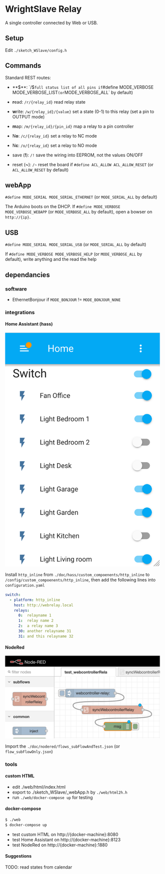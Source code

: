 # WrightSlave Relay

A single controller connected by Web or USB.


## Setup

Edit `./sketch_WSlave/config.h`


## Commands

Standard REST routes:
- **$**: `/$`
  full status list of all pins if `#define MODE_VERBOSE MODE_VERBOSE_LIST` (or `MODE_VERBOSE_ALL` by default)

- **r**ead: `/r/{relay_id}`
  read relay state

- **w**rite: `/w/{relay_id}/{value}`
  set a state (0-1) to this relay
  (set a pin to OUTPUT mode)

- **m**ap: `/m/{relay_id}/{pin_id}`
  map a relay to a pin controller

- N**o**: `/c/{relay_id}`
  set a relay to NC mode

- N**c**: `/o/{relay_id}`
  set a relay to NO mode

- save (**!**): `/!`
  save the wiring into EEPROM, not the values ON/OFF

- reset (**~**): `/~`
  reset the board  if `#define ACL_ALLOW ACL_ALLOW_RESET` (or `ACL_ALLOW_RESET` by default)


## webApp

`#define MODE_SERIAL MODE_SERIAL_ETHERNET` (or `MODE_SERIAL_ALL` by default)

The Arduino boots on the DHCP.
If `#define MODE_VERBOSE MODE_VERBOSE_WEBAPP` (or `MODE_VERBOSE_ALL` by default),
open a bowser on `http://{ip}`.


## USB

`#define MODE_SERIAL MODE_SERIAL_USB` (or `MODE_SERIAL_ALL` by default)

If `#define MODE_VERBOSE MODE_VERBOSE_HELP` (or `MODE_VERBOSE_ALL` by default),
write anything and the read the help


## dependancies

### software

- EthernetBonjour if `MODE_BONJOUR` != `MODE_BONJOUR_NONE`


### integrations

#### Home Assistant (hass)

![hass](./doc/hass/preview.png)

Install `http_inline` from `./doc/hass/custom_compoenents/http_inline` to `/config/custom_compoenents/http_inline`, 
then add the following lines into `configuration.yaml`

```yaml
switch:
  - platform: http_inline
    host: http://webrelay.local
    relays:
      0:  relayname 1
      1:  relay name 2
      2:  a relay name 3
      30: another relayname 31
      31: and this relayname 32
```

#### NodeRed

![hass](./doc/nodered/preview.png)

Import the `./doc/nodered/flows_subFlowAndTest.json` (or `flow_subFlowOnly.json`)


### tools

#### custom HTML

- edit ./web/html/index.html
- export to ./sketch_WSlave/_webApp.h by `./web/html2h.h`
- run `./web/docker-compose up` for testing

#### docker-compose

```bash
$ ./web
$ docker-compose up
```

- test custom HTML on http://{docker-machine}:8080
- test Home Assistant on http://{docker-machine}:8123
- test NodeRed on http://{docker-machine}:1880


#### Suggestions

TODO: read states from calendar
